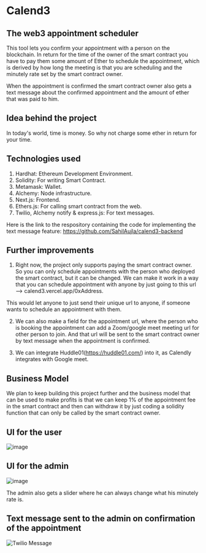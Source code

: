# Calend3
## The web3 appointment scheduler

This tool lets you confirm your appointment with a person on the blockchain. In return for the time of the owner of the smart contract you have to pay them some amount of Ether to schedule the appointment, which is derived by how long the meeting is that you are scheduling and the minutely rate set by the smart contract owner.

When the appointment is confirmed the smart contract owner also gets a text message about the confirmed appointment and the amount of ether that was paid to him.

## Idea behind the project

In today's world, time is money. So why not charge some ether in return for your time.

## Technologies used

1. Hardhat: Ethereum Development Environment.
2. Solidity: For writing Smart Contract.
3. Metamask: Wallet.
4. Alchemy: Node infrastructure.
5. Next.js: Frontend.
6. Ethers.js: For calling smart contract from the web.
7. Twilio, Alchemy notify & express.js: For text messages.

Here is the link to the respository containing the code for implementing the text message feature: https://github.com/SahilAujla/calend3-backend

## Further improvements

1. Right now, the project only supports paying the smart contract owner. So you can only schedule appointments with the person who deployed the smart contract, but it can be changed. We can make it work in a way that you can schedule appointment with anyone by just going to this url --> calend3.vercel.app/0xAddress.

This would let anyone to just send their unique url to anyone, if someone wants to schedule an appointment with them. 

2. We can also make a field for the appointment url, where the person who is booking the appointment can add a Zoom/google meet meeting url for other person to join. And that url will be sent to the smart contract owner by text message when the appointment is confirmed. 

3. We can integrate Huddle01(https://huddle01.com/) into it, as Calendly integrates with Google meet.

## Business Model

We plan to keep building this project further and the business model that can be used to make profits is that we can keep 1% of the appointment fee in the smart contract and then can withdraw it by just coding a solidity function that can only be called by the smart contract owner.

## UI for the user
![image](https://user-images.githubusercontent.com/83442423/156863043-b02106c8-55ec-4309-9ae5-d2bc77401daa.png)

## UI for the admin
![image](https://user-images.githubusercontent.com/83442423/156905738-28ef1de8-b04f-4849-88b0-096c82af615b.png)

The admin also gets a slider where he can always change what his minutely rate is.

## Text message sent to the admin on confirmation of the appointment
![Twilio Message](https://user-images.githubusercontent.com/83442423/156905955-005fc3bc-7cec-44f6-916c-097cd4758e60.jpg)



